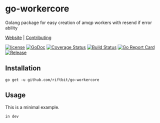 # go-workercore
Golang package for easy creation of amqp workers with resend if error ability

[Website](https://riftbit.com) | [Contributing](https://riftbit.com/How-to-Contribute)

[![license](https://img.shields.io/github/license/riftbit/go-workercore.svg)](LICENSE)
[![GoDoc](http://img.shields.io/badge/go-documentation-blue.svg?style=flat-square)](https://godoc.org/github.com/riftbit/go-workercore)
[![Coverage Status](https://coveralls.io/repos/github/riftbit/go-workercore/badge.svg?branch=master)](https://coveralls.io/github/riftbit/go-workercore?branch=master)
[![Build Status](https://travis-ci.org/riftbit/go-workercore.svg?branch=master)](https://travis-ci.org/riftbit/go-workercore)
[![Go Report Card](https://goreportcard.com/badge/github.com/riftbit/go-workercore)](https://goreportcard.com/report/github.com/riftbit/go-workercore)
[![Release](https://img.shields.io/badge/release-v0.2.0-blue.svg?style=flat)](https://github.com/riftbit/go-workercore/releases)

## Installation

```
go get -u github.com/riftbit/go-workercore
```

## Usage
This is a minimal example.

```go
in dev
```
